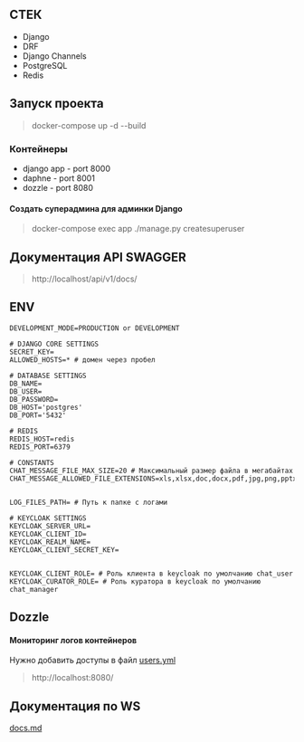 ## СТЕК

- Django
- DRF
- Django Channels
- PostgreSQL
- Redis

## **Запуск проекта**

> docker-compose up -d --build

### **Контейнеры**

* django app - port 8000
* daphne - port 8001
* dozzle - port 8080


#### Создать суперадмина для админки Django

> docker-compose exec app ./manage.py createsuperuser

## Документация API SWAGGER

> http://localhost/api/v1/docs/

## **ENV**

```env
DEVELOPMENT_MODE=PRODUCTION or DEVELOPMENT

# DJANGO CORE SETTINGS
SECRET_KEY=
ALLOWED_HOSTS=* # домен через пробел

# DATABASE SETTINGS
DB_NAME=
DB_USER=
DB_PASSWORD=
DB_HOST='postgres'
DB_PORT='5432'

# REDIS
REDIS_HOST=redis
REDIS_PORT=6379

# CONSTANTS
CHAT_MESSAGE_FILE_MAX_SIZE=20 # Максимальный размер файла в мегабайтах
CHAT_MESSAGE_ALLOWED_FILE_EXTENSIONS=xls,xlsx,doc,docx,pdf,jpg,png,pptx,mp4,avi,3gpp


LOG_FILES_PATH= # Путь к папке с логами

# KEYCLOAK SETTINGS
KEYCLOAK_SERVER_URL=
KEYCLOAK_CLIENT_ID=
KEYCLOAK_REALM_NAME=
KEYCLOAK_CLIENT_SECRET_KEY=


KEYCLOAK_CLIENT_ROLE= # Роль клиента в keycloak по умолчанию chat_user
KEYCLOAK_CURATOR_ROLE= # Роль куратора в keycloak по умолчанию chat_manager
```

## **Dozzle**

#### Мониторинг логов контейнеров

Нужно добавить доступы в файл [users.yml](etc%2Fcompose%2Fdozzle%2Fdata%2Fusers.yml)
> http://localhost:8080/

## Документация по WS

[docs.md](src/ws/docs.md)



